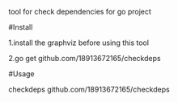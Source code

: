tool for check dependencies for go project

#Install

1.install the graphviz before using this tool

2.go get github.com/18913672165/checkdeps

#Usage

checkdeps github.com/18913672165/checkdeps




